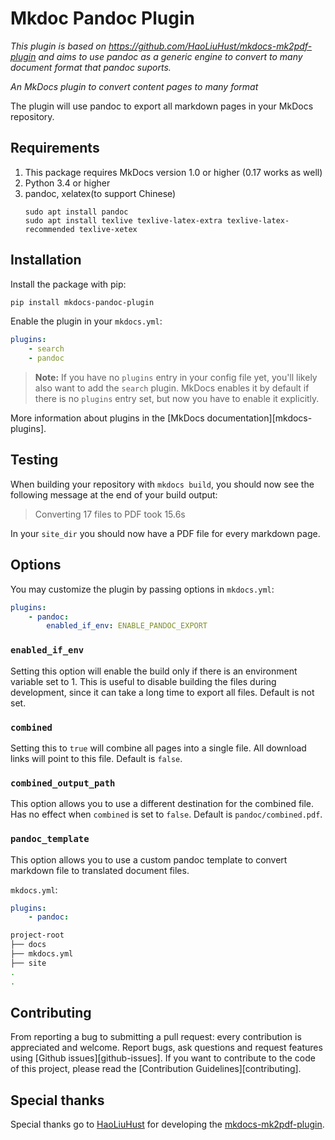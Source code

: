 # Mkdoc Pandoc Plugin

*This plugin is based on https://github.com/HaoLiuHust/mkdocs-mk2pdf-plugin and aims to
use pandoc as a generic engine to convert to many document format that pandoc suports.*

*An MkDocs plugin to convert content pages to many format*

The plugin will use pandoc to export all markdown pages in your MkDocs repository.

## Requirements

1. This package requires MkDocs version 1.0 or higher (0.17 works as well)
2. Python 3.4 or higher
3. pandoc, xelatex(to support Chinese)
   ```
   sudo apt install pandoc
   sudo apt install texlive texlive-latex-extra texlive-latex-recommended texlive-xetex
   ```

## Installation

Install the package with pip:

```bash
pip install mkdocs-pandoc-plugin
```

Enable the plugin in your `mkdocs.yml`:

```yaml
plugins:
    - search
    - pandoc
```

> **Note:** If you have no `plugins` entry in your config file yet, you'll likely also want to add the `search` plugin. MkDocs enables it by default if there is no `plugins` entry set, but now you have to enable it explicitly.

More information about plugins in the [MkDocs documentation][mkdocs-plugins].

## Testing

When building your repository with `mkdocs build`, you should now see the following message at the end of your build output:

> Converting 17 files to PDF took 15.6s

In your `site_dir` you should now have a PDF file for every markdown page.

## Options

You may customize the plugin by passing options in `mkdocs.yml`:

```yaml
plugins:
    - pandoc:
        enabled_if_env: ENABLE_PANDOC_EXPORT
```

### `enabled_if_env`

Setting this option will enable the build only if there is an environment variable set to 1. This is useful to disable building the files during development, since it can take a long time to export all files. Default is not set.

### `combined`

Setting this to `true` will combine all pages into a single file. All download links will point to this file. Default is `false`.

### `combined_output_path`

This option allows you to use a different destination for the combined file. Has no effect when `combined` is set to `false`. Default is `pandoc/combined.pdf`.

### `pandoc_template`

This option allows you to use a custom pandoc template to convert markdown file to translated document files.

`mkdocs.yml`:
```yaml
plugins:
    - pandoc:
```
```bash
project-root
├── docs
├── mkdocs.yml
├── site
.
.
```

## Contributing

From reporting a bug to submitting a pull request: every contribution is appreciated and welcome. Report bugs, ask questions and request features using [Github issues][github-issues].
If you want to contribute to the code of this project, please read the [Contribution Guidelines][contributing].

## Special thanks

Special thanks go to [HaoLiuHust](https://github.com/haoliuhust) for developing the [mkdocs-mk2pdf-plugin](https://github.com/HaoLiuHust/mkdocs-mk2pdf-plugin).
